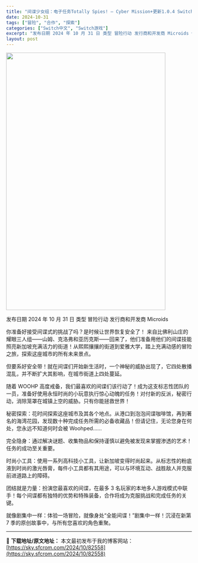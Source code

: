```yaml
---
title: "间谍少女组：电子任务Totally Spies! – Cyber Mission+更新1.0.4 Switch NSP中文"
date: 2024-10-31
tags: ["冒险", "合作", "探索"]
categories: ["Switch中文", "Switch游戏"]
excerpt: "发布日期 2024 年 10 月 31 日 类型 冒险行动 发行商和开发商 Microids 你准备好接受间谍式的挑战了吗？是时候让世界恢复安全了！ 来自比佛利山庄的耀眼三人组——山姆、克洛弗和亚历克斯——回来了，他们准备用他们的间谍技能照亮新加坡充满活力的街道！从熙熙攘攘的街道到爱雅大学，踏上充满&hellip;"
layout: post
---
```


<img class="aligncenter size-full wp-image-82559" src="https://sky.sfcrom.com/wp-content/uploads/2024/10/2024103108584324.webp" alt="" width="432" height="698" />

发布日期 2024 年 10 月 31 日
类型 冒险行动
发行商和开发商 Microids

你准备好接受间谍式的挑战了吗？是时候让世界恢复安全了！
来自比佛利山庄的耀眼三人组——山姆、克洛弗和亚历克斯——回来了，他们准备用他们的间谍技能照亮新加坡充满活力的街道！从熙熙攘攘的街道到爱雅大学，踏上充满动感的冒险之旅，探索这座城市的所有未来景点。

但要系好安全带！就在间谍们开始新生活时，一个神秘的威胁出现了，它四处散播混乱，并不断扩大其影响，在城市街道上四处蔓延。

随着 WOOHP 高度戒备，我们最喜欢的间谍们该行动了！成为这支标志性团队的一员，准备好使用永恒时尚的小玩意执行惊心动魄的任务！对付新的反派，秘密行动，消除笼罩在城镇上空的威胁。只有你能拯救世界！

秘密探索：花时间探索这座城市及其各个地点。从港口到泡泡间谍咖啡馆，再到著名的海湾花园，发现数十种完成任务所需的必备收藏品！但请记住，无论您身在何处，您永远不知道何时会被 Woohped……

完全隐身：通过解决谜题、收集物品和保持谨慎以避免被发现来掌握渗透的艺术！任务的成功至关重要。

时尚小工具：使用一系列高科技小工具，让新加坡变得时尚起来。从标志性的粉底液到时尚的激光唇膏，每件小工具都有其用途，可以与环境互动、战胜敌人并克服前进道路上的障碍。

团结就是力量：扮演您最喜欢的间谍，在最多 3 名玩家的本地多人游戏模式中联手！每个间谍都有独特的优势和特殊装备，合作将成为克服挑战和完成任务的关键。

就像剧集中一样：体验一场冒险，就像身处“全能间谍！”剧集中一样！沉浸在新第 7 季的原创故事中，与所有您喜欢的角色重聚。

---
📖 **下载地址/原文地址：** 本文最初发布于我的博客网站：[https://sky.sfcrom.com/2024/10/82558](https://sky.sfcrom.com/2024/10/82558)
